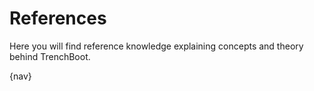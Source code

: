 # References

Here you will find reference knowledge explaining concepts and theory behind
TrenchBoot.

{nav}
